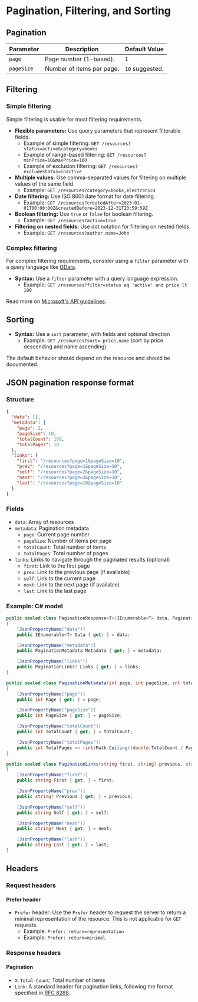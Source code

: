 # Pagination, Filtering, and Sorting

## Pagination

| Parameter  | Description               | Default Value   |
|------------|---------------------------|-----------------|
| `page`     | Page number (1-based).    | `1`             |
| `pageSize` | Number of items per page. | `10` suggested. |

## Filtering

### Simple filtering

Simple filtering is usable for most filtering requirements.

- **Flexible parameters:** Use query parameters that represent filterable fields.
    - Example of simple filtering: `GET /resources?status=active&category=books`
    - Example of range-based filtering: `GET /resources?minPrice=10&maxPrice=100`
    - Example of exclusion filtering: `GET /resources?excludeStatus=inactive`
- **Multiple values:** Use comma-separated values for filtering on multiple values of the same field.
    - Example: `GET /resources?category=books,electronics`
- **Date filtering:** Use ISO 8601 date format for date filtering.
    - Example: `GET /resources?createdAfter=2023-01-01T00:00:00Z&createdBefore=2023-12-31T23:59:59Z`
- **Boolean filtering:** Use `true` or `false` for boolean filtering.
    - Example: `GET /resources?active=true`
- **Filtering on nested fields:** Use dot notation for filtering on nested fields.
    - Example: `GET /resources?author.name=John`

### Complex filtering

For complex filtering requirements, consider using a `filter` parameter with a query language like [OData](https://www.odata.org/).

- **Syntax:** Use a `filter` parameter with a query language expression.
    - Example: `GET /resources?filter=status eq 'active' and price lt 100`

Read more on [Microsoft's API guidelines](https://github.com/microsoft/api-guidelines/blob/vNext/graph/articles/collections.md#7-filtering).

## Sorting

- **Syntax:** Use a `sort` parameter, with fields and optional direction
    - Example: `GET /resources?sort=-price,name` (sort by price descending and name ascending)

The default behavior should depend on the resource and should be documented.

## JSON pagination response format

### Structure

```json
{
  "data": [],
  "metadata": {
    "page": 2,
    "pageSize": 10,
    "totalCount": 100,
    "totalPages": 10
  },
  "links": {
    "first": "/resources?page=1&pageSize=10",
    "prev": "/resources?page=1&pageSize=10",
    "self": "/resources?page=2&pageSize=10",
    "next": "/resources?page=3&pageSize=10",
    "last": "/resources?page=10&pageSize=10"
  }
}
```

### Fields

- `data`: Array of resources
- `metadata`: Pagination metadata
    - `page`: Current page number
    - `pageSize`: Number of items per page
    - `totalCount`: Total number of items
    - `totalPages`: Total number of pages
- `links`: Links to navigate through the paginated results (optional)
    - `first`: Link to the first page
    - `prev`: Link to the previous page (if available)
    - `self`: Link to the current page
    - `next`: Link to the next page (if available)
    - `last`: Link to the last page

### Example: C# model

```cs
public sealed class PaginationResponse<T>(IEnumerable<T> data, PaginationMetadata metadata, PaginationLinks? links = null)
{
    [JsonPropertyName("data")]
    public IEnumerable<T> Data { get; } = data;

    [JsonPropertyName("metadata")]
    public PaginationMetadata Metadata { get; } = metadata;

    [JsonPropertyName("links")]
    public PaginationLinks? Links { get; } = links;
}

public sealed class PaginationMetadata(int page, int pageSize, int totalCount)
{
    [JsonPropertyName("page")]
    public int Page { get; } = page;

    [JsonPropertyName("pageSize")]
    public int PageSize { get; } = pageSize;

    [JsonPropertyName("totalCount")]
    public int TotalCount { get; } = totalCount;

    [JsonPropertyName("totalPages")]
    public int TotalPages => (int)Math.Ceiling((double)TotalCount / PageSize);
}

public sealed class PaginationLinks(string first, string? previous, string self, string? next, string last)
{
    [JsonPropertyName("first")]
    public string First { get; } = first;

    [JsonPropertyName("prev")]
    public string? Previous { get; } = previous;

    [JsonPropertyName("self")]
    public string Self { get; } = self;

    [JsonPropertyName("next")]
    public string? Next { get; } = next;

    [JsonPropertyName("last")]
    public string Last { get; } = last;
}
```

## Headers

### Request headers

#### Prefer header

- `Prefer` header: Use the `Prefer` header to request the server to return a minimal representation of the resource. This is not applicable for `GET` requests.
    - Example: `Prefer: return=representation`
    - Example: `Prefer: return=minimal`

### Response headers

#### Pagination

- `X-Total-Count`: Total number of items
- `Link`: A standard header for pagination links, following the format specified in [RFC 8288](https://tools.ietf.org/html/rfc8288).
